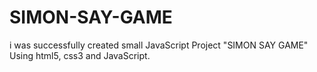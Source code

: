 # SIMON-SAY-GAME
i was successfully created small JavaScript Project "SIMON SAY GAME" Using html5, css3 and JavaScript.
